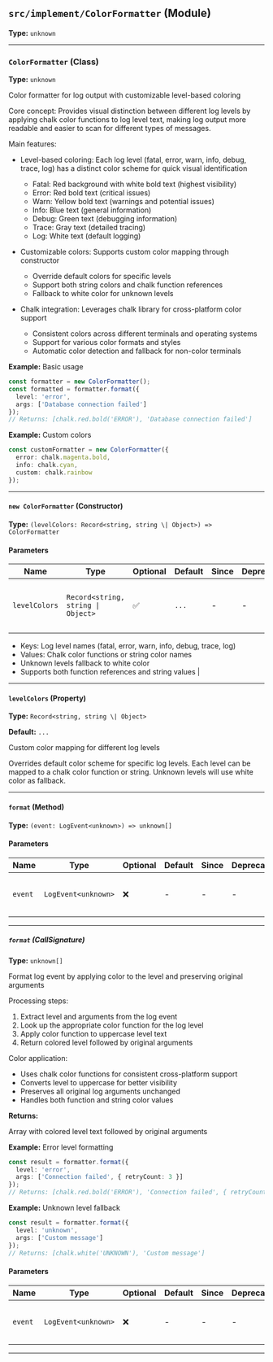 ## `src/implement/ColorFormatter` (Module)

**Type:** `unknown`

---

### `ColorFormatter` (Class)

**Type:** `unknown`

Color formatter for log output with customizable level-based coloring

Core concept:
Provides visual distinction between different log levels by applying
chalk color functions to log level text, making log output more readable
and easier to scan for different types of messages.

Main features:

- Level-based coloring: Each log level (fatal, error, warn, info, debug, trace, log)
  has a distinct color scheme for quick visual identification
  - Fatal: Red background with white bold text (highest visibility)
  - Error: Red bold text (critical issues)
  - Warn: Yellow bold text (warnings and potential issues)
  - Info: Blue text (general information)
  - Debug: Green text (debugging information)
  - Trace: Gray text (detailed tracing)
  - Log: White text (default logging)

- Customizable colors: Supports custom color mapping through constructor
  - Override default colors for specific levels
  - Support both string colors and chalk function references
  - Fallback to white color for unknown levels

- Chalk integration: Leverages chalk library for cross-platform color support
  - Consistent colors across different terminals and operating systems
  - Support for various color formats and styles
  - Automatic color detection and fallback for non-color terminals

**Example:** Basic usage

```typescript
const formatter = new ColorFormatter();
const formatted = formatter.format({
  level: 'error',
  args: ['Database connection failed']
});
// Returns: [chalk.red.bold('ERROR'), 'Database connection failed']
```

**Example:** Custom colors

```typescript
const customFormatter = new ColorFormatter({
  error: chalk.magenta.bold,
  info: chalk.cyan,
  custom: chalk.rainbow
});
```

---

#### `new ColorFormatter` (Constructor)

**Type:** `(levelColors: Record<string, string \| Object>) => ColorFormatter`

#### Parameters

| Name          | Type                               | Optional | Default | Since | Deprecated | Description                         |
| ------------- | ---------------------------------- | -------- | ------- | ----- | ---------- | ----------------------------------- |
| `levelColors` | `Record<string, string \| Object>` | ✅       | `...`   | -     | -          | Custom color mapping for log levels |

- Keys: Log level names (fatal, error, warn, info, debug, trace, log)
- Values: Chalk color functions or string color names
- Unknown levels fallback to white color
- Supports both function references and string values |

---

#### `levelColors` (Property)

**Type:** `Record<string, string \| Object>`

**Default:** `...`

Custom color mapping for different log levels

Overrides default color scheme for specific log levels.
Each level can be mapped to a chalk color function or string.
Unknown levels will use white color as fallback.

---

#### `format` (Method)

**Type:** `(event: LogEvent<unknown>) => unknown[]`

#### Parameters

| Name    | Type                | Optional | Default | Since | Deprecated | Description                              |
| ------- | ------------------- | -------- | ------- | ----- | ---------- | ---------------------------------------- |
| `event` | `LogEvent<unknown>` | ❌       | -       | -     | -          | Log event containing level and arguments |

---

##### `format` (CallSignature)

**Type:** `unknown[]`

Format log event by applying color to the level and preserving original arguments

Processing steps:

1. Extract level and arguments from the log event
2. Look up the appropriate color function for the log level
3. Apply color function to uppercase level text
4. Return colored level followed by original arguments

Color application:

- Uses chalk color functions for consistent cross-platform support
- Converts level to uppercase for better visibility
- Preserves all original log arguments unchanged
- Handles both function and string color values

**Returns:**

Array with colored level text followed by original arguments

**Example:** Error level formatting

```typescript
const result = formatter.format({
  level: 'error',
  args: ['Connection failed', { retryCount: 3 }]
});
// Returns: [chalk.red.bold('ERROR'), 'Connection failed', { retryCount: 3 }]
```

**Example:** Unknown level fallback

```typescript
const result = formatter.format({
  level: 'unknown',
  args: ['Custom message']
});
// Returns: [chalk.white('UNKNOWN'), 'Custom message']
```

#### Parameters

| Name    | Type                | Optional | Default | Since | Deprecated | Description                              |
| ------- | ------------------- | -------- | ------- | ----- | ---------- | ---------------------------------------- |
| `event` | `LogEvent<unknown>` | ❌       | -       | -     | -          | Log event containing level and arguments |

---
